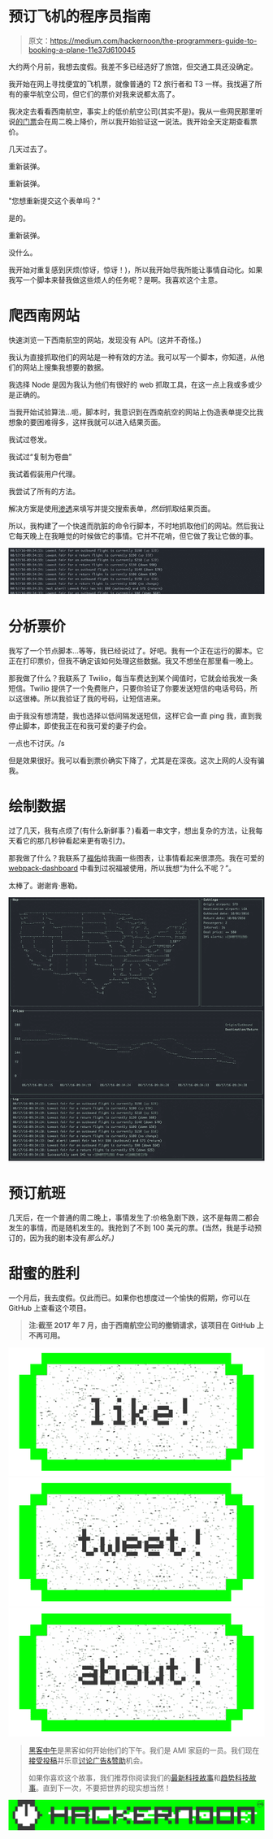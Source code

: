 # 预订飞机的程序员指南

> 原文：<https://medium.com/hackernoon/the-programmers-guide-to-booking-a-plane-11e37d610045>

大约两个月前，我想去度假。我差不多已经选好了旅馆，但交通工具还没确定。

我开始在网上寻找便宜的飞机票，就像普通的 T2 旅行者和 T3 一样。我找遍了所有的豪华航空公司，但它们的票价对我来说都太高了。

我决定去看看西南航空，事实上的低价航空公司(其实不是)。我从一些网民那里听说[的门票](https://hackernoon.com/tagged/ticket)会在周二晚上降价，所以我开始验证这一说法。我开始全天定期查看票价。

几天过去了。

重新装弹。

重新装弹。

"您想重新提交这个表单吗？"

是的。

重新装弹。

没什么。

我开始对重复感到厌烦(惊讶，惊讶！)，所以我开始尽我所能让事情自动化。如果我写一个脚本来替我做这些烦人的任务呢？是啊。我喜欢这个主意。

# 爬西南网站

快速浏览一下西南航空的网站，发现没有 API。(这并不奇怪。)

我认为直接抓取他们的网站是一种有效的方法。我可以写一个脚本，你知道，从他们的网站上搜集我想要的数据。

我选择 Node 是因为我认为他们有很好的 web 抓取工具，在这一点上我或多或少是正确的。

当我开始试验算法…呃，脚本时，我意识到在西南航空的网站上伪造表单提交比我想象的要困难得多，这样我就可以进入结果页面。

我试过卷发。

我试过“复制为卷曲”

我试着假装用户代理。

我尝试了所有的方法。

解决方案是使用[渗透](https://github.com/rchipka/node-osmosis)来填写并提交搜索表单，*然后*抓取结果页面。

所以，我构建了一个快速而肮脏的命令行脚本，不时地抓取他们的网站。然后我让它每天晚上在我睡觉的时候做它的事情。它并不花哨，但它做了我让它做的事。

![](img/e0ac61a72d7428e6fe4b672ae5f514ef.png)

# 分析票价

我写了一个节点脚本…等等，我已经说过了。好吧。我有一个正在运行的脚本。它正在打印票价，但我不确定该如何处理这些数据。我又不想坐在那里看一晚上。

那我做了什么？我联系了 Twilio，每当车费达到某个阈值时，它就会给我发一条短信。Twilio 提供了一个免费账户，只要你验证了你要发送短信的电话号码，所以这很棒。所以我验证了我的号码，让短信进来。

由于我没有想清楚，我也选择以低间隔发送短信，这样它会一直 ping 我，直到我停止脚本，即使我正在和我可爱的妻子约会。

一点也不讨厌。/s

但是效果很好。我可以看到票价确实下降了，尤其是在深夜。这次上网的人没有骗我。

# 绘制数据

过了几天，我有点烦了(有什么新鲜事？)看着一串文字，想出复杂的方法，让我每天看它的那几秒钟看起来更有吸引力。

那我做了什么？我联系了[福佑](https://github.com/chjj/blessed)给我画一些图表，让事情看起来很漂亮。我在可爱的 [webpack-dashboard](https://github.com/FormidableLabs/webpack-dashboard) 中看到过祝福被使用，所以我想“为什么不呢？”。

太棒了。谢谢肯·惠勒。

![](img/28e6a30eef5ce1af259339758e4d35b3.png)

# 预订航班

几天后，在一个普通的周二晚上，事情发生了:价格急剧下跌，这不是每周二都会发生的事情，而是随机发生的。我抢到了不到 100 美元的票。(当然，我是手动预订的，因为我的剧本没有*那么好。)*

# 甜蜜的胜利

一个月后，我去度假。仅此而已。如果你也想度过一个愉快的假期，你可以在 GitHub 上查看这个项目。

> **注:截至 2017 年 7 月，由于西南航空公司的撤销请求，该项目在 GitHub 上不再可用。**

[![](img/50ef4044ecd4e250b5d50f368b775d38.png)](http://bit.ly/HackernoonFB)[![](img/979d9a46439d5aebbdcdca574e21dc81.png)](https://goo.gl/k7XYbx)[![](img/2930ba6bd2c12218fdbbf7e02c8746ff.png)](https://goo.gl/4ofytp)

> [黑客中午](http://bit.ly/Hackernoon)是黑客如何开始他们的下午。我们是 AMI 家庭的一员。我们现在[接受投稿](http://bit.ly/hackernoonsubmission)并乐意[讨论广告&赞助](mailto:partners@amipublications.com)机会。
> 
> 如果你喜欢这个故事，我们推荐你阅读我们的[最新科技故事](http://bit.ly/hackernoonlatestt)和[趋势科技故事](https://hackernoon.com/trending)。直到下一次，不要把世界的现实想当然！

![](img/be0ca55ba73a573dce11effb2ee80d56.png)